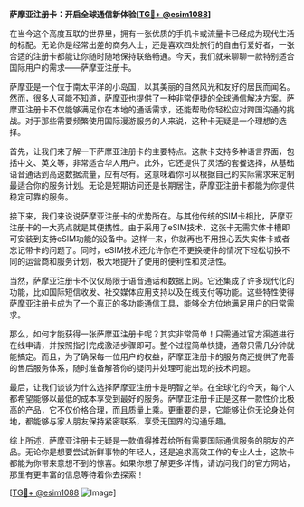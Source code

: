 **萨摩亚注册卡：开启全球通信新体验[[TG💪+ @esim1088](https://t.me/s/esim1088)]**

在当今这个高度互联的世界里，拥有一张优质的手机卡或流量卡已经成为现代生活的标配。无论你是经常出差的商务人士，还是喜欢四处旅行的自由行爱好者，一张合适的注册卡都能让你随时随地保持联络畅通。今天，我们就来聊聊一款特别适合国际用户的需求——萨摩亚注册卡。

萨摩亚是一个位于南太平洋的小岛国，以其美丽的自然风光和友好的居民而闻名。然而，很多人可能不知道，萨摩亚也提供了一种非常便捷的全球通信解决方案。萨摩亚注册卡不仅能够满足你在本地的通话需求，还能帮助你轻松应对跨国沟通的挑战。对于那些需要频繁使用国际漫游服务的人来说，这种卡无疑是一个理想的选择。

首先，让我们来了解一下萨摩亚注册卡的主要特点。这款卡支持多种语言界面，包括中文、英文等，非常适合华人用户。此外，它还提供了灵活的套餐选择，从基础语音通话到高速数据流量，应有尽有。这意味着你可以根据自己的实际需求来定制最适合你的服务计划。无论是短期访问还是长期居住，萨摩亚注册卡都能为你提供稳定可靠的服务。

接下来，我们来说说萨摩亚注册卡的优势所在。与其他传统的SIM卡相比，萨摩亚注册卡的一大亮点就是其便携性。由于采用了eSIM技术，这张卡无需实体卡槽即可安装到支持eSIM功能的设备中。这样一来，你就再也不用担心丢失实体卡或者忘记带卡的问题了。同时，eSIM技术还允许你在不更换硬件的情况下轻松切换不同的运营商和服务计划，极大地提升了使用的便利性和灵活性。

当然，萨摩亚注册卡不仅仅局限于语音通话和数据上网。它还集成了许多现代化的功能，比如国际短信收发、社交媒体应用支持以及在线支付等功能。这些特性使得萨摩亚注册卡成为了一个真正的多功能通信工具，能够全方位地满足用户的日常需求。

那么，如何才能获得一张萨摩亚注册卡呢？其实非常简单！只需通过官方渠道进行在线申请，并按照指引完成激活步骤即可。整个过程简单快捷，通常只需几分钟就能搞定。而且，为了确保每一位用户的权益，萨摩亚注册卡的服务商还提供了完善的售后服务体系，随时准备解答你的疑问并处理可能出现的技术问题。

最后，让我们谈谈为什么选择萨摩亚注册卡是明智之举。在全球化的今天，每个人都希望能够以最低的成本享受到最好的服务。萨摩亚注册卡正是这样一款性价比极高的产品，它不仅价格合理，而且质量上乘。更重要的是，它能够让你无论身处何地，都能够与家人朋友保持紧密联系，享受无国界的沟通乐趣。

综上所述，萨摩亚注册卡无疑是一款值得推荐给所有需要国际通信服务的朋友的产品。无论你是想要尝试新鲜事物的年轻人，还是追求高效工作的专业人士，这款卡都能为你带来意想不到的惊喜。如果你想了解更多详情，请访问我们的官方网站，那里有更丰富的信息等待着你去探索！

[[TG💪+ @esim1088](https://t.me/s/esim1088) ![Image](https://i.postimg.cc/4NQfJmqS/Snipaste-2025-05-13-00-14-12.png)]